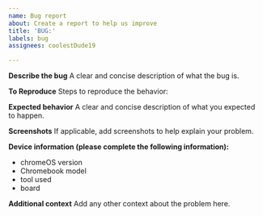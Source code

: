 ```yaml
---
name: Bug report
about: Create a report to help us improve
title: 'BUG:'
labels: bug
assignees: coolestDude19

---
```


**Describe the bug**
A clear and concise description of what the bug is.

**To Reproduce**
Steps to reproduce the behavior:


**Expected behavior**
A clear and concise description of what you expected to happen.

**Screenshots**
If applicable, add screenshots to help explain your problem.

**Device information (please complete the following information):**
 - chromeOS version
 - Chromebook model
 - tool used
 - board

**Additional context**
Add any other context about the problem here.
